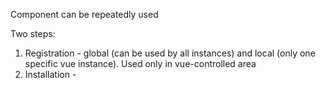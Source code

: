 Component can be repeatedly used

Two steps:
1. Registration - global (can be used by all instances) and local (only one specific vue instance). Used only in vue-controlled area
2. Installation - 
